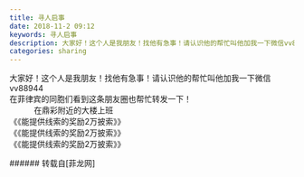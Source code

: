 ```yaml
---
title: 寻人启事
date: 2018-11-2 09:12
keywords: 寻人启事
description: 大家好！这个人是我朋友！找他有急事！请认识他的帮忙叫他加我一下微信vv88944在菲律宾的同胞们看到这条朋友圈也帮忙转发一下！           在鼎彩附近的大楼上班《《能提供线索的奖励2万披索》》《《能提供线索的奖励2万披索》》《《能提供线索的奖励2万披索》》
categories: sharing
---
```

<td class="t_f" id="postmessage_2205267">

大家好！这个人是我朋友！找他有急事！请认识他的帮忙叫他加我一下微信vv88944<br/>
在菲律宾的同胞们看到这条朋友圈也帮忙转发一下！<br/>
           在鼎彩附近的大楼上班<br/>
《《能提供线索的奖励2万披索》》<br/>
《《能提供线索的奖励2万披索》》<br/>
《《能提供线索的奖励2万披索》》<br/>
<img alt="" border="0" class="zoom" data-cf-modified-373e80119b4b81bdb2d67f24-="" file="http://www.flw.ph/data/appbyme/upload/image/201811/02/PMY7Zqq7N1oV.jpg" id="aimg_C0U5P" lazyloadthumb="1" onclick="" onmouseover="" src="http://www.flw.ph/data/appbyme/upload/image/201811/02/PMY7Zqq7N1oV.jpg"/><br/>
<img alt="" border="0" class="zoom" data-cf-modified-373e80119b4b81bdb2d67f24-="" file="http://www.flw.ph/data/appbyme/upload/image/201811/02/vSID3qjbQ2qq.jpg" id="aimg_WqBTo" lazyloadthumb="1" onclick="" onmouseover="" src="http://www.flw.ph/data/appbyme/upload/image/201811/02/vSID3qjbQ2qq.jpg"/><br/>
<img alt="" border="0" class="zoom" data-cf-modified-373e80119b4b81bdb2d67f24-="" file="http://www.flw.ph/data/appbyme/upload/image/201811/02/gRbrJ9iRIlk6.jpg" id="aimg_GVyWz" lazyloadthumb="1" onclick="" onmouseover="" src="http://www.flw.ph/data/appbyme/upload/image/201811/02/gRbrJ9iRIlk6.jpg"/><br/>
</td>
###### 转载自[菲龙网]